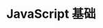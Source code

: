 <!--
 * @Author: 明华
 * @Date: 2021-01-04 11:18:00
 * @LastEditors: 明华
 * @LastEditTime: 2021-01-04 11:20:31
 * @Description:
 * @FilePath: /frontend-training/javascript-base/readme.md
-->

# JavaScript 基础
